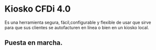 # Kiosko CFDi 4.0
Es una herramienta segura, fácil,configurable y flexible de usar que sirve para que sus clientes se autofacturen en línea o bien en un kiosko local.
## Puesta en marcha.
